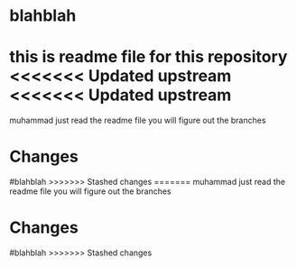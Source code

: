 # blahblah
this is readme file for this repository
<<<<<<< Updated upstream
<<<<<<< Updated upstream
=======
muhammad just read the readme file you will figure out the branches
<h1>Changes</h1>
#blahblah
>>>>>>> Stashed changes
=======
muhammad just read the readme file you will figure out the branches
<h1>Changes</h1>
#blahblah
>>>>>>> Stashed changes
